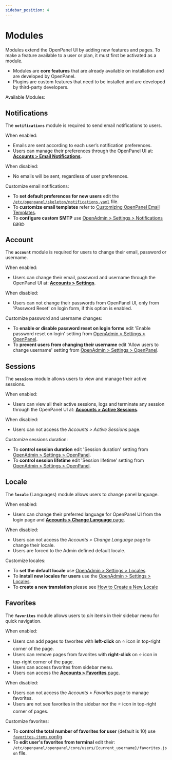 ```yaml
---
sidebar_position: 4
---
```


# Modules

Modules extend the OpenPanel UI by adding new features and pages. To make a feature available to a user or plan, it must first be activated as a module.

- Modules are **core features** that are already available on installation and are developed by OpenPanel.
- Plugins are custom features that need to be installed and are developed by third-party developers.

Available Modules:

## Notifications

The **`notifications`** module is required to send email notifications to users.

When enabled:
* Emails are sent according to each user’s notification preferences.
* Users can manage their preferences through the OpenPanel UI at: [**Accounts > Email Notifications**](/docs/panel/account/notifications/).

When disabled:
* No emails will be sent, regardless of user preferences.

Customize email notifications:
* To **set default preferences for new users** edit the [`/etc/openpanel/skeleton/notifications.yaml`](https://github.com/stefanpejcic/openpanel-configuration/blob/main/skeleton/notifications.yaml) file.
* To **customize email templates** refer to [Customizing OpenPanel Email Templates](https://community.openpanel.org/d/214-customizing-openpanel-email-templates).
* To **configure custom SMTP** use [OpenAdmin > Settings > Notifications page](/docs/admin/settings/notifications/).



## Account

The **`account`** module is required for users to change their email, password or username.

When enabled:
* Users can change their email, password and username through the OpenPanel UI at: [**Accounts > Settings**](/docs/panel/account/).

When disabled:
* Users can not change their passwords from OpenPanel UI, only from 'Password Reset' on login form, if this option is enabled.

Customize password and username changes:
* To **enable or disable password reset on login forms** edit 'Enable password reset on login' setting from [OpenAdmin > Settings > OpenPanel](/docs/admin/settings/openpanel/).
* To **prevent users from changing their username** edit 'Allow users to change username' setting from  [OpenAdmin > Settings > OpenPanel](/docs/admin/settings/openpanel/).


## Sessions

The **`sessions`** module allows users to view and manage their active sessions.

When enabled:
* Users can view all their active sessions, logs and terminate any session through the OpenPanel UI at: [**Accounts > Active Sessions**](/docs/panel/account/active_sessions/).

When disabled:
* Users can not access the *Accounts > Active Sessions* page.

Customize sessions duration:
* To **control session duration** edit 'Session duration' setting from [OpenAdmin > Settings > OpenPanel](/docs/admin/settings/openpanel/#Statistics).
* To **control session lifetime** edit 'Session lifetime' setting from [OpenAdmin > Settings > OpenPanel](/docs/admin/settings/openpanel/#Statistics).

## Locale

The **`locale`** (Languages) module allows users to change panel language.

When enabled:
* Users can change their preferred language for OpenPanel UI from the login page and [**Accounts > Change Language** page](/docs/panel/account/language/).

When disabled:
* Users can not access the *Accounts > Change Language* page to change their locale.
* Users are forced to the Admin defined default locale.

Customize locales:
* To **set the default locale** use [OpenAdmin > Settings > Locales](/docs/articles/accounts/default-user-locales/).
* To **install new locales for users** use the [OpenAdmin > Settings > Locales](/docs/admin/settings/locales/#install-locale).
* To **create a new translation** please see [How to Create a New Locale](/docs/admin/settings/locales/#edit-locale)


## Favorites

The **`favorites`** module allows users to *pin* items in their sidebar menu for quick navigation.

When enabled:
* Users can add pages to favorites with **left-click** on ⭐ icon in top-right corner of the page.
* Users can remove pages from favorites with **right-click** on ⭐ icon in top-right corner of the page.
* Users can access favorites from sidebar menu.
* Users can access the [**Accounts > Favorites** page](/docs/panel/account/favorites/).

When disabled:
* Users can not access the *Accounts > Favorites* page to manage favorites.
* Users are not see favorites in the sidebar nor the ⭐ icon in top-right corner of pages.

Customize favorites:
* To **control the total number of favorites for user** (default is 10) use [`favorites-items` config](https://dev.openpanel.com/cli/config.html#favorites-items).
* To **edit user's favorites from terminal** edit their: `/etc/openpanel/openpanel/core/users/{current_username}/favorites.json` file.
